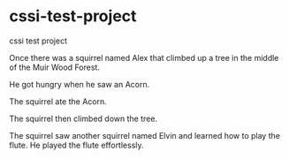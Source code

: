 # cssi-test-project
cssi test project


Once there was a squirrel named Alex that climbed up a  tree in the middle of the Muir Wood Forest.

He got hungry when he saw an Acorn.  

The squirrel ate the Acorn.

The squirrel then climbed down the tree.

The squirrel saw another squirrel named Elvin and learned how to play the flute. He played the flute effortlessly.
